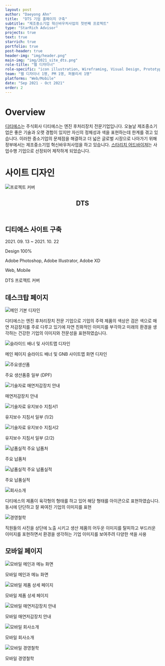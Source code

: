 ```yaml
---
layout: post
author: "Daeyong Ahn"
title:  "DTS 기업 홈페이지 구축"
subtitle: "제조중소기업 혁신바우처사업의 첫번째 프로젝트"
type: "StarRich Advisor"
projects: true
text: true
starrich: true
portfolio: true
post-header: true
header-img: "img/header.png"
main-img: "img/2021_site_dts.png"
role-title: "웹 디자이너"
role-specific: "icon illustration, Wireframing, Visual Design, Prototyping, UI design"
team: "웹 디자이너 1명, PM 1명, 퍼블리셔 1명"
platforms: "Web/Mobile"
date: "Sep 2021 - Oct 2021"
order: 2
---
```

# Overview

[디티에스](http://dts19.co.kr/)는 주식회사 디티에스는 엔진 후처리장치 전문기업입니다. 오늘날 제조중소기업은 좋은 기술과 오랫 경험이 있지만 자신의 정체성과 색을 표현하는데 한계를 겪고 있습니다. 이러한 중소기업의 문제점을 해결하고 더 넓은 글로벌 시장으로 나아가기 위해 정부에서는 제조중소기업 혁신바우처사업을 하고 있습니다. [스타리치 어드바이져](http://www.starrich.co.kr/)는 사업수행 기업으로 선정되어 제작하게 되었습니다.

# 사이트 디자인

![프로젝트 커버](img/cover1-20211130-dts.png)

<div class="wrap">
    <section class="project-cover">
        <article class="theme-blue"></article>
            <header>
                <h1>DTS</h1>
            </header>
            <aside>
                <h2>디티에스 사이트 구축</h2>
                <p>2021. 09. 13 ~ 2021. 10. 22</p>
                <p>Design 100%</p>
                <p>Adobe Photoshop, Adobe Illustrator, Adobe XD</p>
                <p>Web, Mobile</p>
            </aside>
        </article>
    </section>
</div>
<figcaption>DTS 프로젝트 커버</figcaption>

## 데스크탑 페이지

![메인 기본 디자인](img/page2-20211130-dts.png)

<figcaption>디티에스는 엔진 후처리장치 전문 기업으로 기업의 주력 제품의 색상은 검은 색으로 매연 저감장치를 주로 다루고 있기에 자연 친화적인 이미지를 부각하고 미래의 환경을 생각하는 건강한 기업의 이미지와 전문성을 표현하였습니다.</figcaption>

![슬라이드 배너 및 사이트맵 디자인](img/page3-20211130-dts.png)

<figcaption>메인 페이지 슬라이드 배너 및 GNB 사이트맵 화면 디자인</figcaption>

![주요생산품](img/page4-20211130-dts.png)

<figcaption>주요 생산품중 일부 (DPF)</figcaption>

![기술자료 매연저감장치 안내](img/page5-20211130-dts.png)

<figcaption>매연저감장치 안내</figcaption>

![기술자료 유지보수 지침서1](img/page6-20211130-dts.png)

<figcaption>유지보수 지침서 일부 (1/2)</figcaption>

![기술자료 유지보수 지침서2](img/page7-20211130-dts.png)

<figcaption>유지보수 지침서 일부 (2/2)</figcaption>

![납품실적 주요 납품처](img/page8-20211130-dts.png)

<figcaption>주요 납품처</figcaption>

![납품실적 주요 납품실적](img/page9-20211130-dts.png)

<figcaption>주요 납품실적</figcaption>

![회사소개](img/page10-20211130-dts.png)

<figcaption>디티에스의 제품이 육각형의 형태를 하고 있어 해당 형태를 아이콘으로 표현하였습니다. 동시에 단단하고 잘 짜여진 기업의 이미지를 표현</figcaption>

![경영철학](img/page11-20211130-dts.png)

<figcaption>직원들의 사진을 상단에 노출 시키고 생산 제품의 어두운 이미지를 탈피하고 부드러운 이미지를 포현하면서 환경을 생각하는 기업 이미지를 보여주려 다양한 색을 사용</figcaption>

## 모바일 페이지

![모바일 메인과 메뉴 화면](img/page12-20211130-dts.png)

<figcaption>모바일 메인과 메뉴 화면</figcaption>

![모바일 제품 상세 페이지](img/page13-20211130-dts.png)

<figcaption>모바일 제품 상세 페이지</figcaption>

![모바일 매연저감장치 안내](img/page14-20211130-dts.png)

<figcaption>모바일 매연저감장치 안내</figcaption>

![모바일 회사소개](img/page15-20211130-dts.png)

<figcaption>모바일 회사소개</figcaption>

![모바일 경영철학](img/page16-20211130-dts.png)

<figcaption>모바일 경영철학</figcaption>